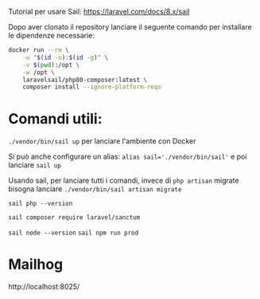 Tutorial per usare Sail: https://laravel.com/docs/8.x/sail

Dopo aver clonato il repository lanciare il seguente comando per installare le dipendenze necessarie:
```sh
docker run --rm \
    -u "$(id -u):$(id -g)" \
    -v $(pwd):/opt \
    -w /opt \
    laravelsail/php80-composer:latest \
    composer install --ignore-platform-reqs
```
# Comandi utili:
`./vendor/bin/sail up` per lanciare l'ambiente con Docker

Si può anche configurare un alias: `alias sail='./vendor/bin/sail'`
e poi lanciare `sail up`

Usando sail, per lanciare tutti i comandi, invece di `php artisan` migrate bisogna lanciare `./vendor/bin/sail artisan migrate`

`sail php --version`

`sail composer require laravel/sanctum`

`sail node --version`
`sail npm run prod`

# Mailhog
http://localhost:8025/